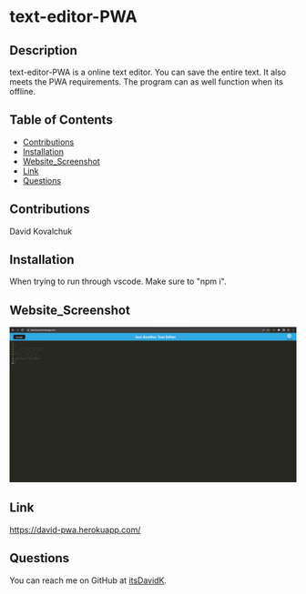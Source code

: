 # text-editor-PWA
## Description
    
text-editor-PWA is a online text editor. You can save the entire text. It also meets the PWA requirements. The program can as well function when its offline.
## Table of Contents
- [Contributions](#contributions) 
- [Installation](#Installation) 
- [Website_Screenshot](#website_screenshot)
- [Link](#link)
- [Questions](#questions) 
## Contributions

David Kovalchuk
## Installation
When trying to run through vscode. Make sure to "npm i".

## Website_Screenshot
<img src="./assets/screenshot.png">

## Link
https://david-pwa.herokuapp.com/
## Questions
You can reach me on GitHub at [itsDavidK](https://github.com/itsDavidK).
